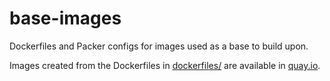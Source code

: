 # base-images

Dockerfiles and Packer configs for images used as a base to build upon.

Images created from the Dockerfiles in [dockerfiles/](dockerfiles/) are available in [quay.io](https://quay.io/repository/unstructured-io/base-images?tab=tags).
